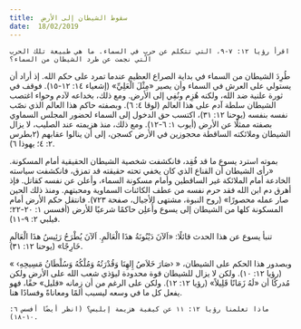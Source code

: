```yaml
---
title:  سقوط الشيطان إلى الأرض
date:  18/02/2019
---
```


`اقرأ رؤيا ١٢: ٧-٩، التي تتكلم عن حربٍ في السماء. ما هي طبيعة تلك الحرب التي نجمت عن طرد الشيطان من السماء؟`

طُرِدَ الشيطان من السماء في بداية الصراع العظيم عندما تمرد على حكم الله. إذ أراد أن يستولي على العرش في السماء وأن يصير «مِثْلَ الْعَلِيِّ» (إشعياء ١٤: ١٢-١٥). فوقف في ثورة علنية ضد الله، ولكنه هُزِم ونُفِي إلى الأرض. ومع ذلك، بخداعه لآدم وحواء اغتصب الشيطان سلطة آدم على هذا العالم (لوقا ٤: ٦). وبصفته حاكم هذا العالم الذي نصّب نفسه بنفسه (يوحنا ١٢: ٣١)، اكتسب حق الدخول إلى السماء لحضور المجلس السماوي بصفته ممثلًا عن الأرض (أيوب ١: ٦-١٢). ومع ذلك، منذ هزيمته عند الصليب، لا يزال الشيطان وملائكته الساقطة محجوزين في الأرض كسجن، إلى أن ينالوا عقابهم (٢بطرس ٢: ٤؛ يهوذا ٦).

بموته استرد يسوع ما قد فُقِد، فانكشفت شخصية الشيطان الحقيقية أمام المسكونة. «رأى الشيطان أن القناع الذي كان يخفي تحته حقيقته قد تمزق، فانكشفت سياسته الخادعة أمام الملائكة غير الساقطين وأمام مسكونة السماء، وأعلن عن نفسه كقاتل. فإذ أهرق دم ابن الله فقد حرم نفسه من عطف الكائنات السماوية ومحبتهم. ومنذ ذلك الحين صار عمله محصورًا» (روح النبوة، مشتهى الأجيال، صفحة ٧٢٣). فانتقل حكم الأرض أمام المسكونة كلها من الشيطان إلى يسوع وأُعلِن حاكمًا شرعيًا للأرض (أفسس ١: ٢٠-٢٢؛ فيلبي ٢: ٩-١١).

تنبأ يسوع عن هذا الحدث قائلًا: «اَلآنَ دَيْنُونَةُ هذَا الْعَالَمِ. اَلآنَ يُطْرَحُ رَئِيسُ هذَا الْعَالَمِ خَارِجًا» (يوحنا ١٢: ٣١).

وبصدور هذا الحكم على الشيطان، « ‹صَارَ خَلاَصُ إِلهِنَا وَقُدْرَتُهُ وَمُلْكُهُ وَسُلْطَانُ مَسِيحِهِ› » (رؤيا ١٢: ١٠). ولكن لا يزال للشيطان قوة محدودة ليؤذي شعب الله على الأرض ولكن مُدركًا أن «لَهُ زَمَانًا قَلِيلاً» (رؤيا ١٢: ١٢). ولكن على الرغم من أن زمانه «قليل» حقًا، فهو يفعل كل ما في وسعه ليسبب ألمًا ومعاناةً وفسادًا هنا.

`ماذا تعلمنا رؤيا ١٢: ١١ عن كيفية هزيمة إبليس؟ (انظر أيضًا أفسس ٦: ١٠-١٨).`
